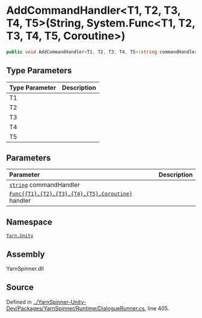 # AddCommandHandler&lt;T1, T2, T3, T4, T5&gt;\(String, System.Func&lt;T1, T2, T3, T4, T5, Coroutine&gt;\)

```csharp
public void AddCommandHandler<T1, T2, T3, T4, T5>(string commandHandler, System.Func<T1, T2, T3, T4, T5, Coroutine> handler)
```

## Type Parameters

| Type Parameter | Description |
| :--- | :--- |
| T1 |  |
| T2 |  |
| T3 |  |
| T4 |  |
| T5 |  |

## Parameters

| Parameter | Description |
| :--- | :--- |
| [`string`](https://docs.microsoft.com/dotnet/api/System.String) commandHandler |  |
| [`Func{{T1},{T2},{T3},{T4},{T5},Coroutine}`](https://docs.microsoft.com/dotnet/api/System.Func{{T1},{T2},{T3},{T4},{T5},Coroutine}) handler |  |

## Namespace

[`Yarn.Unity`](../)

## Assembly

YarnSpinner.dll

## Source

Defined in [../YarnSpinner-Unity-Dev/Packages/YarnSpinner/Runtime/DialogueRunner.cs](https://github.com/YarnSpinnerTool/YarnSpinner-Unity//blob/develop/Runtime/DialogueRunner.cs#L405), line 405.

